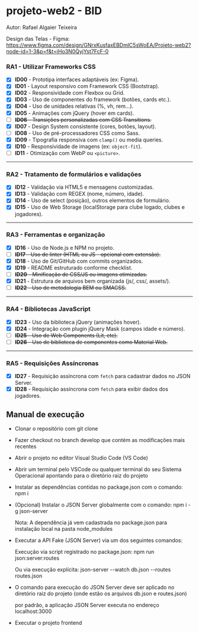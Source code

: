 # projeto-web2 - BID

Autor: Rafael Algaier Teixeira

Design das Telas - Figma:
https://www.figma.com/design/GNrxKusfaxEBDmlC5sWoEA/Projeto-web2?node-id=1-3&p=f&t=iHo3N0QyjYst7FcF-0

### RA1 - Utilizar Frameworks CSS

- [x] **ID00** - Prototipa interfaces adaptáveis (ex: Figma).
- [x] **ID01** - Layout responsivo com Framework CSS (Bootstrap).
- [x] **ID02** - Responsividade com Flexbox ou Grid.
- [x] **ID03** - Uso de componentes do framework (botões, cards etc.).
- [x] **ID04** - Uso de unidades relativas (%, vh, rem...).
- [x] **ID05** - Animações com jQuery (hover em cards).
- [ ] ~~**ID06** - Transições personalizadas com CSS Transitions.~~
- [x] **ID07** - Design System consistente (cores, botões, layout).
- [ ] **ID08** - Uso de pré-processadores CSS como Sass.
- [x] **ID09** - Tipografia responsiva com `clamp()` ou media queries.
- [x] **ID10** - Responsividade de imagens (ex: `object-fit`).
- [ ] **ID11** - Otimização com WebP ou `<picture>`.

---

### RA2 - Tratamento de formulários e validações

- [x] **ID12** - Validação via HTML5 e mensagens customizadas.
- [x] **ID13** - Validação com REGEX (nome, número, idade).
- [x] **ID14** - Uso de select (posição), outros elementos de formulário.
- [x] **ID15** - Uso de Web Storage (localStorage para clube logado, clubes e jogadores).

---

### RA3 - Ferramentas e organização

- [x] **ID16** - Uso de Node.js e NPM no projeto.
- [ ] ~~**ID17** - Uso de linter (HTML ou JS - opcional com extensão).~~
- [x] **ID18** - Uso de Git/GitHub com commits organizados.
- [x] **ID19** - README estruturado conforme checklist.
- [ ] ~~**ID20** - Minificação de CSS/JS ou imagens otimizadas.~~
- [x] **ID21** - Estrutura de arquivos bem organizada (js/, css/, assets/).
- [ ] ~~**ID22** - Uso de metodologia BEM ou SMACSS.~~

---

### RA4 - Bibliotecas JavaScript

- [x] **ID23** - Uso da biblioteca jQuery (animações hover).
- [x] **ID24** - Integração com plugin jQuery Mask (campos idade e número).
- [ ] ~~**ID25** - Uso de Web Components (Lit, etc).~~
- [ ] ~~**ID26** - Uso de biblioteca de componentes como Material Web.~~

---

### RA5 - Requisições Assíncronas

- [x] **ID27** - Requisição assíncrona com `fetch` para cadastrar dados no JSON Server.
- [x] **ID28** - Requisição assíncrona com `fetch` para exibir dados dos jogadores.

## Manual de execução

* Clonar o repositório com git clone

*  Fazer checkout no branch develop que contém as modificações mais recentes

*  Abrir o projeto no editor Visual Studio Code (VS Code)

*  Abrir um terminal pelo VSCode ou qualquer terminal do seu Sistema Operacional apontando para o diretório raiz do projeto

*  Instalar as dependências contidas no package.json com o comando: npm i

*   (Opcional) Instalar o JSON Server globalmente com o comando: npm i -g json-server

    Nota: A dependência já vem cadastrada no package.json para instalação local na pasta node_modules

*  Executar a API Fake (JSON Server) via um dos seguintes comandos:

    Execução via script registrado no package.json: npm run json:server:routes

    Ou via execução explícita: json-server --watch db.json --routes routes.json

*  O comando para execução do JSON Server deve ser aplicado no diretório raiz do projeto (onde estão os arquivos db.json e routes.json)

    por padrão, a aplicação JSON Server executa no endereço localhost:3000

*  Executar o projeto frontend

